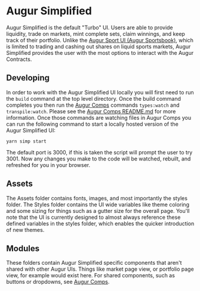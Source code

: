 # Augur Simplified

Augur Simplified is the default "Turbo" UI. Users are able to provide liquidity, trade on markets, mint complete sets, claim winnings, and keep track of their portfolio. Unlike the [Augur Sport UI (Augur Sportsbook)](../sport/README.md), which is limited to trading and cashing out shares on liquid sports markets, Augur Simplified provides the user with the most options to interact with the Augur Contracts.

## Developing

In order to work with the Augur Simplified UI locally you will first need to run the `build` command at the top level directory. Once the build command completes you then run the [Augur Comps](../comps/README.md) commands `types:watch` and `transpile:watch`. Please see the [Augur Comps README.md](../comps/README.md) for more information. Once those commands are watching files in Augur Comps you can run the following command to start a locally hosted version of the Augur Simplified UI:

```
yarn simp start
```

The default port is 3000, if this is taken the script will prompt the user to try 3001. Now any changes you make to the code will be watched, rebuilt, and refreshed for you in your browser.

## Assets

The Assets folder contains fonts, images, and most importantly the styles folder. The Styles folder contains the UI wide variables like theme coloring and some sizing for things such as a gutter size for the overall page. You'll note that the UI is currently designed to almost always reference these defined variables in the styles folder, which enables the quicker introduction of new themes.

## Modules

These folders contain Augur Simplified specific components that aren't shared with other Augur UIs. Things like market page view, or portfolio page view, for example would exist here. For shared components, such as buttons or dropdowns, see [Augur Comps](../comps/README.md).